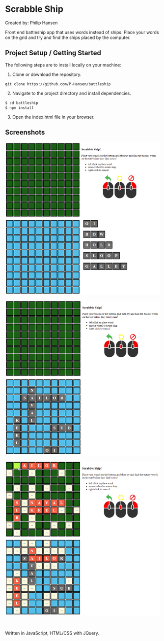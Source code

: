 <h1>Scrabble Ship</h1>

Created by: Philip Hansen

Front end battleship app that uses words instead of ships. Place your words on the grid and try and find the ships placed by the computer.

## Project Setup / Getting Started

The following steps are to install locally on your machine:

1. Clone or download the repository.

```
git clone https://github.com/P-Hansen/battleship
```

2. Navigate to the project directory and install dependencies.

```
$ cd battleship
$ npm install
```

3. Open the index.html file in your browser.

## Screenshots

!["New Game"](https://github.com/P-Hansen/battleship/blob/master/images/newGame.png?raw=true)

!["Placed"](https://github.com/P-Hansen/battleship/blob/master/images/place.png?raw=true)

!["Game"](https://github.com/P-Hansen/battleship/blob/master/images/game.png?raw=true)

<br>

Written in JavaScript, HTML/CSS with JQuery.
